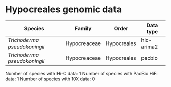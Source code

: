 # Hypocreales genomic data

| Species | Family | Order | Data type |
| -- | --- | --- | --- |
| *Trichoderma pseudokoningii* | Hypocreaceae | Hypocreales | hic-arima2 |
| *Trichoderma pseudokoningii* | Hypocreaceae | Hypocreales | pacbio |

Number of species with Hi-C data: 1
Number of species with PacBio HiFi data: 1
Number of species with 10X data: 0
